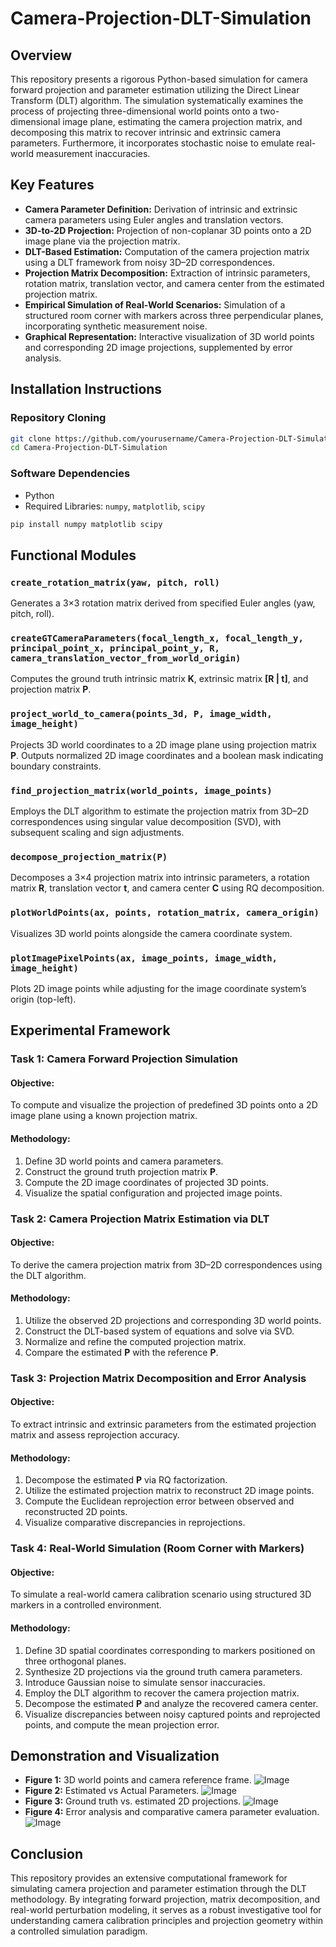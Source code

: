 # Camera-Projection-DLT-Simulation

## Overview

This repository presents a rigorous Python-based simulation for camera forward projection and parameter estimation utilizing the Direct Linear Transform (DLT) algorithm. The simulation systematically examines the process of projecting three-dimensional world points onto a two-dimensional image plane, estimating the camera projection matrix, and decomposing this matrix to recover intrinsic and extrinsic camera parameters. Furthermore, it incorporates stochastic noise to emulate real-world measurement inaccuracies.

## Key Features

- **Camera Parameter Definition:** Derivation of intrinsic and extrinsic camera parameters using Euler angles and translation vectors.
- **3D-to-2D Projection:** Projection of non-coplanar 3D points onto a 2D image plane via the projection matrix.
- **DLT-Based Estimation:** Computation of the camera projection matrix using a DLT framework from noisy 3D–2D correspondences.
- **Projection Matrix Decomposition:** Extraction of intrinsic parameters, rotation matrix, translation vector, and camera center from the estimated projection matrix.
- **Empirical Simulation of Real-World Scenarios:** Simulation of a structured room corner with markers across three perpendicular planes, incorporating synthetic measurement noise.
- **Graphical Representation:** Interactive visualization of 3D world points and corresponding 2D image projections, supplemented by error analysis.

## Installation Instructions

### Repository Cloning

```bash
git clone https://github.com/yourusername/Camera-Projection-DLT-Simulation.git
cd Camera-Projection-DLT-Simulation
```

### Software Dependencies

- Python
- Required Libraries: `numpy`, `matplotlib`, `scipy`

```bash
pip install numpy matplotlib scipy
```

## Functional Modules

### `create_rotation_matrix(yaw, pitch, roll)`

Generates a 3×3 rotation matrix derived from specified Euler angles (yaw, pitch, roll).

### `createGTCameraParameters(focal_length_x, focal_length_y, principal_point_x, principal_point_y, R, camera_translation_vector_from_world_origin)`

Computes the ground truth intrinsic matrix **K**, extrinsic matrix **[R | t]**, and projection matrix **P**.

### `project_world_to_camera(points_3d, P, image_width, image_height)`

Projects 3D world coordinates to a 2D image plane using projection matrix **P**. Outputs normalized 2D image coordinates and a boolean mask indicating boundary constraints.

### `find_projection_matrix(world_points, image_points)`

Employs the DLT algorithm to estimate the projection matrix from 3D–2D correspondences using singular value decomposition (SVD), with subsequent scaling and sign adjustments.

### `decompose_projection_matrix(P)`

Decomposes a 3×4 projection matrix into intrinsic parameters, a rotation matrix **R**, translation vector **t**, and camera center **C** using RQ decomposition.

### `plotWorldPoints(ax, points, rotation_matrix, camera_origin)`

Visualizes 3D world points alongside the camera coordinate system.

### `plotImagePixelPoints(ax, image_points, image_width, image_height)`

Plots 2D image points while adjusting for the image coordinate system’s origin (top-left).

## Experimental Framework

### **Task 1: Camera Forward Projection Simulation**

#### Objective:

To compute and visualize the projection of predefined 3D points onto a 2D image plane using a known projection matrix.

#### Methodology:

1. Define 3D world points and camera parameters.
2. Construct the ground truth projection matrix **P**.
3. Compute the 2D image coordinates of projected 3D points.
4. Visualize the spatial configuration and projected image points.

### **Task 2: Camera Projection Matrix Estimation via DLT**

#### Objective:

To derive the camera projection matrix from 3D–2D correspondences using the DLT algorithm.

#### Methodology:

1. Utilize the observed 2D projections and corresponding 3D world points.
2. Construct the DLT-based system of equations and solve via SVD.
3. Normalize and refine the computed projection matrix.
4. Compare the estimated **P** with the reference **P**.

### **Task 3: Projection Matrix Decomposition and Error Analysis**

#### Objective:

To extract intrinsic and extrinsic parameters from the estimated projection matrix and assess reprojection accuracy.

#### Methodology:

1. Decompose the estimated **P** via RQ factorization.
2. Utilize the estimated projection matrix to reconstruct 2D image points.
3. Compute the Euclidean reprojection error between observed and reconstructed 2D points.
4. Visualize comparative discrepancies in reprojections.

### **Task 4: Real-World Simulation (Room Corner with Markers)**

#### Objective:

To simulate a real-world camera calibration scenario using structured 3D markers in a controlled environment.

#### Methodology:

1. Define 3D spatial coordinates corresponding to markers positioned on three orthogonal planes.
2. Synthesize 2D projections via the ground truth camera parameters.
3. Introduce Gaussian noise to simulate sensor inaccuracies.
4. Employ the DLT algorithm to recover the camera projection matrix.
5. Decompose the estimated **P** and analyze the recovered camera center.
6. Visualize discrepancies between noisy captured points and reprojected points, and compute the mean projection error.

## Demonstration and Visualization

- **Figure 1:** 3D world points and camera reference frame.
  ![Image](https://github.com/user-attachments/assets/83b4b28d-4726-457f-b42b-acaf9f065d28)
- **Figure 2:** Estimated vs Actual Parameters.
  ![Image](https://github.com/user-attachments/assets/6b59be76-86ec-49ab-8bec-a48a31f557ad)
- **Figure 3:** Ground truth vs. estimated 2D projections.
  ![Image](https://github.com/user-attachments/assets/21e04102-2c22-4282-b2f7-bc3241ff0d89)
- **Figure 4:** Error analysis and comparative camera parameter evaluation.
  ![Image](https://github.com/user-attachments/assets/444b221c-c900-4614-a433-2e80e4922d71)

## Conclusion

This repository provides an extensive computational framework for simulating camera projection and parameter estimation through the DLT methodology. By integrating forward projection, matrix decomposition, and real-world perturbation modeling, it serves as a robust investigative tool for understanding camera calibration principles and projection geometry within a controlled simulation paradigm.

